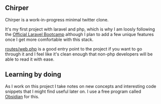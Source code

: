 ## Chirper

Chirper is a work-in-progress minimal twitter clone.

It's my first project with laravel and php, which is why I am loosly following the [Official Laravel Bootcamp](https://bootcamp.laravel.com) although I plan to add a few unique features once I get more comfortable with this stack.

[routes/web.php](https://github.com/spcbfr/chirper/blob/main/routes/web.php) is a good entry point to the project if you want to go through it and I feel like it's clean enough that non-php developers will be able to read it with ease.

## Learning by doing

As I work on this project I take notes on new concepts and interesting code snippets that I might find useful later on. I use a free program called [Obsidian](https://obsidian.md) for this.
